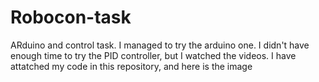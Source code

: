 # Robocon-task 
ARduino and control task. I managed to try the arduino one. I didn't have enough time to try the PID controller, but I watched the videos. I have attatched my code in this repository, and here is the image

